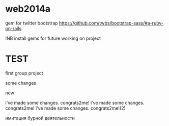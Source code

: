 web2014a
========

gem for twitter bootstrap
https://github.com/twbs/bootstrap-sass/#a-ruby-on-rails

!NB install gems for future working on project





TEST
====

first group project

some changes

new

i've made some changes. congrats2me!
i've made some changes. congrats2me!
i've made some changes. congrats2me!(2)

имитация бурной деятельности